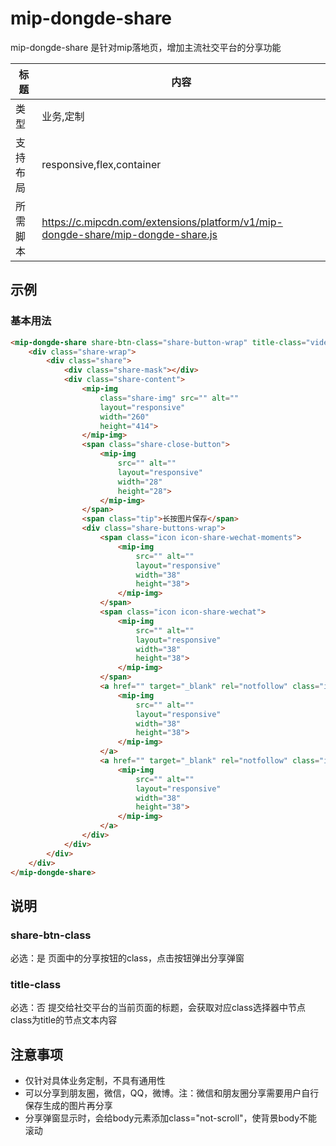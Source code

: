 # mip-dongde-share
mip-dongde-share 是针对mip落地页，增加主流社交平台的分享功能

标题|内容
----|----
类型|业务,定制
支持布局|responsive,flex,container
所需脚本|https://c.mipcdn.com/extensions/platform/v1/mip-dongde-share/mip-dongde-share.js

## 示例

### 基本用法
```html
<mip-dongde-share share-btn-class="share-button-wrap" title-class="video-title-wrap">
    <div class="share-wrap">
        <div class="share">
            <div class="share-mask"></div>
            <div class="share-content">
                <mip-img 
                    class="share-img" src="" alt=""
                    layout="responsive" 
                    width="260" 
                    height="414">
                </mip-img>
                <span class="share-close-button">
                    <mip-img 
                        src="" alt=""
                        layout="responsive" 
                        width="28" 
                        height="28">
                    </mip-img>
                </span>
                <span class="tip">长按图片保存</span>
                <div class="share-buttons-wrap">
                    <span class="icon icon-share-wechat-moments">
                        <mip-img 
                            src="" alt=""
                            layout="responsive" 
                            width="38" 
                            height="38">
                        </mip-img>
                    </span>
                    <span class="icon icon-share-wechat">
                        <mip-img 
                            src="" alt=""
                            layout="responsive" 
                            width="38" 
                            height="38">
                        </mip-img>
                    </span>
                    <a href="" target="_blank" rel="notfollow" class="icon icon-share-qq">
                        <mip-img 
                            src="" alt=""
                            layout="responsive" 
                            width="38" 
                            height="38">
                        </mip-img>
                    </a>
                    <a href="" target="_blank" rel="notfollow" class="icon icon-share-weibo">
                        <mip-img 
                            src="" alt=""
                            layout="responsive" 
                            width="38" 
                            height="38">
                        </mip-img>
                    </a>
                </div>
            </div>
        </div>
    </div>
</mip-dongde-share>
``` 

## 说明
       
### share-btn-class
必选：是
页面中的分享按钮的class，点击按钮弹出分享弹窗

### title-class
必选：否
提交给社交平台的当前页面的标题，会获取对应class选择器中节点class为title的节点文本内容

## 注意事项  
- 仅针对具体业务定制，不具有通用性
- 可以分享到朋友圈，微信，QQ，微博。注：微信和朋友圈分享需要用户自行保存生成的图片再分享
- 分享弹窗显示时，会给body元素添加class="not-scroll"，使背景body不能滚动
